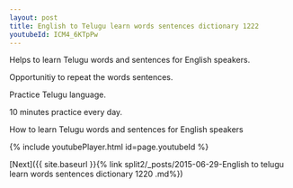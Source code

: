 ```yaml
---
layout: post
title: English to Telugu learn words sentences dictionary 1222 
youtubeId: ICM4_6KTpPw
---
```

 
 
Helps to learn Telugu words and sentences for English speakers.

Opportunitiy to repeat the words sentences. 

Practice Telugu language. 
 
10 minutes practice every day. 
 
How to learn Telugu words and sentences for English speakers 
 
{% include youtubePlayer.html id=page.youtubeId %}
 
 
[Next]({{ site.baseurl }}{% link  split2/_posts/2015-06-29-English to telugu learn words sentences dictionary 1220 .md%})
 
